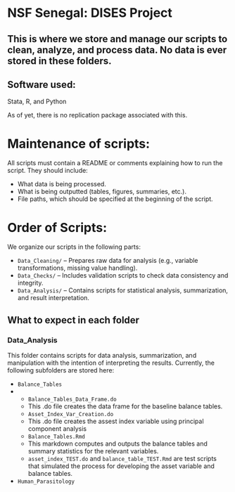 # NSF Senegal: DISES Project  
## This is where we store and manage our scripts to clean, analyze, and process data. No data is **ever** stored in these folders.

## Software used:  
Stata, R, and Python  

As of yet, there is no replication package associated with this.  

# Maintenance of scripts:  
All scripts must contain a README or comments explaining how to run the script. They should include:  
- What data is being processed.  
- What is being outputted (tables, figures, summaries, etc.).  
- File paths, which should be specified at the beginning of the script.  

# Order of Scripts:  
We organize our scripts in the following parts:  
* `Data_Cleaning/` – Prepares raw data for analysis (e.g., variable transformations, missing value handling).  
* `Data_Checks/` – Includes validation scripts to check data consistency and integrity.  
* `Data_Analysis/` – Contains scripts for statistical analysis, summarization, and result interpretation.  

## What to expect in each folder  

### Data_Analysis  <i class="fas fa-chart-line"></i> </h1>
This folder contains scripts for data analysis, summarization, and manipulation with the intention of interpreting the results. Currently, the following subfolders are stored here:  
* `Balance_Tables`
* * `Balance_Tables_Data_Frame.do`
  *  This .do file creates the data frame for the baseline balance tables.
  *  `Asset_Index_Var_Creation.do`
  *  This .do file creates the assest index variable using principal component analysis
  *  `Balance_Tables.Rmd`
  *  This markdown computes and outputs the balance tables and summary statistics for the relevant variables. 
  *  `asset_index_TEST.do` and `balance_table_TEST.Rmd` are test scripts that simulated the process for developing the asset variable and balance tables.
* `Human_Parasitology`
  
